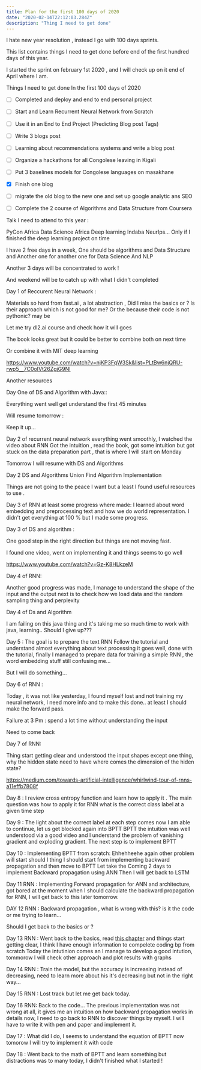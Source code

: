 ```yaml
---
title: Plan for the first 100 days of 2020
date: "2020-02-14T22:12:03.284Z"
description: "Thing I need to get done"
---
```


I hate new year resolution , instead I go with 100 days sprints.

This list contains things I need to get done before end of the first hundred days of this year.

I started the sprint on february 1st 2020 , and I will check up on it end of April where I am.

Things I need to get done In the first 100 days of 2020

- [ ] Completed and deploy and end to end personal project
- [ ] Start and Learn Recurrent Neural Network from Scratch
- [ ] Use  it in an End to End Project (Predicting Blog post Tags)
- [ ] Write 3 blogs post 
- [ ] Learning about recommendations systems and write a blog post 
- [ ] Organize a hackathons for all Congolese leaving in Kigali
- [ ] Put 3 baselines models for Congolese languages on masakhane
- [x] Finish one blog
- [ ] migrate the old blog to the new one and set up google analytic ans SEO
- [ ] Complete the 2 course of Algorithms and Data Structure from Coursera


Talk I need to attend to this year :

PyCon Africa
Data Science Africa
Deep learning Indaba
NeurIps... Only if I finished the deep learning project on time


I have 2 free days in a week, One should be algorithms and Data Structure and Another one for another one for Data Science And NLP


Another 3 days will be concentrated to work !

And weekend will be to catch up with what I didn't completed


Day 1 of Reccurent Neural Network :

Materials so hard from fast.ai , a lot abstraction , Did I miss the basics or ?
Is their approach which is not good for me? Or the because their code is not pythonic? may be

Let me try dl2.ai course and check how it will goes

The book looks great but it could be better to combine both on next time

Or combine it with MIT deep learning 

https://www.youtube.com/watch?v=njKP3FqW3Sk&list=PLtBw6njQRU-rwp5__7C0oIVt26ZgjG9NI

Another resources

Day One of DS and Algorithm with Java::

Everything went well get understand the first 45 minutes

Will resume tomorrow :

Keep it up...

Day 2 of recurrent neural network everything went smoothly, I watched the video about RNN 
Got the intuition , read the book, got some intuition but got stuck on the data preparation part , that is where I will start on Monday

Tomorrow I will resume with DS and Algorithms

Day 2 DS and Algorithms Union Find Algorithm Implementation

Things are not going to the peace I want but a least I found useful resources to use .

Day 3 of RNN at least some progress where made:
I learned about word embedding and preprocessing text and how we do world representation.
I didn't get everything at 100 % but I made some progress.


Day 3 of DS and algorithm :

One good step in the right direction but things are not moving fast.

I found one video, went on implementing it and things seems to go well

https://www.youtube.com/watch?v=Gz-K8HLkzeM

Day 4 of RNN:

Another good progress was made, I manage to understand the shape of the input and the output
next is to check how we load data and the random sampling thing and perplexity


Day 4 of Ds and Algorithm

I am failing on this java thing and it's taking me so much time to work with java, learning..
Should I give up???

Day 5 : The goal is to prepare the text RNN
Follow the tutorial and understand almost everything about text processing
it goes well, done with the tutorial, finally I managed to prepare data for training a simple RNN , the word embedding stuff still confusing me...

But I will do something...

Day 6 of RNN :

Today , it was not like yesterday, I found myself lost and not training my neural network, I need more info and to make this done.. at least I should make the forward pass.

Failure at 3 Pm : spend a lot time without understanding the input

Need to come back

Day 7 of RNN:

Thing start getting clear and understood the input shapes except one thing, why the hidden state need to have where comes the dimension of the hiden state?

https://medium.com/towards-artificial-intelligence/whirlwind-tour-of-rnns-a11effb7808f


Day 8 : I review cross entropy function and learn how to apply it .
The main question was how to apply it for RNN what is the correct class label at a given time step

Day 9 : The light about the correct label at each step comes now I am able to continue, let us get blocked again into BPTT
BPTT the intuition was well understood via a good video and I understand the problem of vanishing gradient and exploding gradient.
The next step is to implement BPTT

Day 10 : Implementing BPTT from scratch: Ehhehheehe again other problem will start 
should I thing I should start from implementing backward propagation and then move to BPTT 
Let take the Coming 2 days to implement Backward propagation using ANN
Then I will get back to LSTM

Day 11 RNN : Implementing Forward propagation for ANN and architecture, got bored at the moment when I should calculate the backward propagation for RNN, I will get back to this later tomorrow.

DAY 12 RNN : Backward propagation , what is wrong with this? is it the code or me trying to learn...

Should I get back to the basics or ?

Day 13 RNN : Went back to the basics, read [this chapter](http://neuralnetworksanddeeplearning.com/chap2.html) and things start getting clear, 
I think I have enough information to compelete coding bp from scratch
Today the intutinion comes an I manage to develop a good intution, tommorow I will check other approach and plot results with graphs

Day 14 RNN : Train the model, but the accuracy is increasing instead of decreasing, need to learn more about his
it's decreasing but not in the right way...

Day 15 RNN : Lost track but let me get back today.

Day 16 RNN: Back to the code...
The previous implementation was not wrong at all, it gives me an intuition on how backward propagation works in details now, I need to go back to RNN to discover things by myself.
I will have to write it with pen and paper and implement it.

Day 17 : What did I do, I seems to understand the equation of BPTT now tomorow I will try to implement it with code

Day 18 : Went back to the math of BPTT and learn something but distractions was to many today, I didn't finished what I started !

